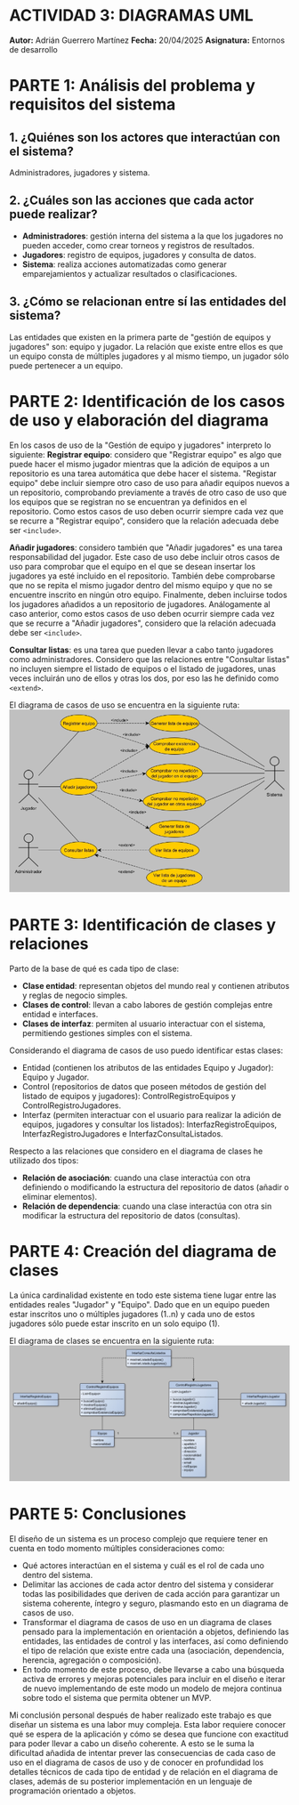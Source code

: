 # ACTIVIDAD 3: DIAGRAMAS UML
**Autor:** Adrián Guerrero Martínez
**Fecha:** 20/04/2025
**Asignatura:** Entornos de desarrollo

# PARTE 1: Análisis del problema y requisitos del sistema
## 1. ¿Quiénes son los actores que interactúan con el sistema?
Administradores, jugadores y sistema.

## 2. ¿Cuáles son las acciones que cada actor puede realizar?
- **Administradores**: gestión interna del sistema a la que los jugadores no pueden acceder, como crear torneos y registros de resultados.
- **Jugadores**: registro de equipos, jugadores y consulta de datos.
- **Sistema**: realiza acciones automatizadas como generar emparejamientos y actualizar resultados o clasificaciones.

## 3. ¿Cómo se relacionan entre sí las entidades del sistema?
Las entidades que existen en la primera parte de "gestión de equipos y jugadores" son: equipo y jugador.
La relación que existe entre ellos es que un equipo consta de múltiples jugadores y al mismo tiempo, un jugador sólo puede pertenecer a un equipo.

# PARTE 2: Identificación de los casos de uso y elaboración del diagrama
En los casos de uso de la "Gestión de equipo y jugadores" interpreto lo siguiente:
**Registrar equipo**: considero que "Registrar equipo" es algo que puede hacer el mismo jugador mientras que la adición de equipos a un repositorio es una tarea automática que debe hacer el sistema. "Registar equipo" debe incluir siempre otro caso de uso para añadir equipos nuevos a un repositorio, comprobando previamente a través de otro caso de uso que los equipos que se registran no se encuentran ya definidos en el repositorio. Como estos casos de uso deben ocurrir siempre cada vez que se recurre a "Registrar equipo", considero que la relación adecuada debe ser `<include>`.

**Añadir jugadores**: considero también que "Añadir jugadores" es una tarea responsabilidad del jugador. Este caso de uso debe incluir otros casos de uso para comprobar que el equipo en el que se desean insertar los jugadores ya esté incluido en el repositorio. También debe comprobarse que no se repita el mismo jugador dentro del mismo equipo y que no se encuentre inscrito en ningún otro equipo. 
Finalmente, deben incluirse todos los jugadores añadidos a un repositorio de jugadores. Análogamente al caso anterior, como estos casos de uso deben ocurrir siempre cada vez que se recurre a "Añadir jugadores", considero que la relación adecuada debe ser `<include>`.

**Consultar listas**: es una tarea que pueden llevar a cabo tanto jugadores como administradores. Considero que las relaciones entre "Consultar listas" no incluyen siempre el listado de equipos o el listado de jugadores, unas veces incluirán uno de ellos y otras los dos, por eso las he definido como `<extend>`.

El diagrama de casos de uso se encuentra en la siguiente ruta:
![Diagrama de casos de uso](./img/Diagrama_de_casos_de_uso.jpg)

# PARTE 3: Identificación de clases y relaciones
Parto de la base de qué es cada tipo de clase:
- **Clase entidad**: representan objetos del mundo real y contienen atributos y reglas de negocio simples.
- **Clases de control**: llevan a cabo labores de gestión complejas entre entidad e interfaces.
- **Clases de interfaz**: permiten al usuario interactuar con el sistema, permitiendo gestiones simples con el sistema.

Considerando el diagrama de casos de uso puedo identificar estas clases:
- Entidad (contienen los atributos de las entidades Equipo y Jugador): Equipo y Jugador.
- Control (repositorios de datos que poseen métodos de gestión del listado de equipos y jugadores): ControlRegistroEquipos y ControlRegistroJugadores.
- Interfaz (permiten interactuar con el usuario para realizar la adición de equipos, jugadores y consultar los listados): InterfazRegistroEquipos, InterfazRegistroJugadores e InterfazConsultaListados.

Respecto a las relaciones que considero en el diagrama de clases he utilizado dos tipos:
- **Relación de asociación**: cuando una clase interactúa con otra definiendo o modificando la estructura del repositorio de datos (añadir o eliminar elementos).
- **Relación de dependencia**: cuando una clase interactúa con otra sin modificar la estructura del repositorio de datos (consultas).

# PARTE 4: Creación del diagrama de clases
La única cardinalidad existente en todo este sistema tiene lugar entre las entidades reales "Jugador" y "Equipo". Dado que en un equipo pueden estar inscritos uno o múltiples jugadores (1..n) y cada uno de estos jugadores sólo puede estar inscrito en un solo equipo (1).

El diagrama de clases se encuentra en la siguiente ruta:
![Diagrama de clases](./img/Diagrama_de_clases.jpg)

# PARTE 5: Conclusiones
El diseño de un sistema es un proceso complejo que requiere tener en cuenta en todo momento múltiples consideraciones como:
- Qué actores interactúan en el sistema y cuál es el rol de cada uno dentro del sistema.
- Delimitar las acciones de cada actor dentro del sistema y considerar todas las posibilidades que deriven de cada acción para garantizar un sistema coherente, íntegro y seguro, plasmando esto en un diagrama de casos de uso.
- Transformar el diagrama de casos de uso en un diagrama de clases pensado para la implementación en orientación a objetos, definiendo las entidades, las entidades de control y las interfaces, así como definiendo el tipo de relación que existe entre cada una (asociación, dependencia, herencia, agregación o composición).
- En todo momento de este proceso, debe llevarse a cabo una búsqueda activa de errores y mejoras potenciales para incluir en el diseño e iterar de nuevo implementando de este modo un modelo de mejora continua sobre todo el sistema que permita obtener un MVP.

Mi conclusión personal después de haber realizado este trabajo es que diseñar un sistema es una labor muy compleja. Esta labor requiere conocer qué se espera de la aplicación y cómo se desea que funcione con exactitud para poder llevar a cabo un diseño coherente. A esto se le suma la dificultad añadida de intentar prever las consecuencias de cada caso de uso en el diagrama de casos de uso y de conocer en profundidad los detalles técnicos de cada tipo de entidad y de relación en el diagrama de clases, además de su posterior implementación en un lenguaje de programación orientado a objetos.